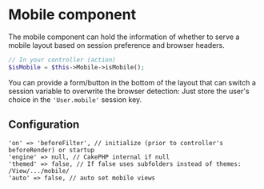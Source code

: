 # Mobile component

The mobile component can hold the information of whether to serve a mobile layout based on session preference and browser headers.
```php
// In your controller (action)
$isMobile = $this->Mobile->isMobile();
```

You can provide a form/button in the bottom of the layout that can switch a session variable to overwrite the browser detection:
Just store the user's choice in the `'User.mobile'` session key.

## Configuration

    'on' => 'beforeFilter', // initialize (prior to controller's beforeRender) or startup
    'engine' => null, // CakePHP internal if null
    'themed' => false, // If false uses subfolders instead of themes: /View/.../mobile/
    'auto' => false, // auto set mobile views
    
